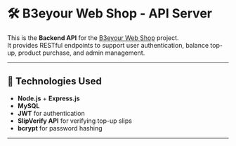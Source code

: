 # 🛠️ B3eyour Web Shop - API Server

This is the **Backend API** for the [B3eyour Web Shop](https://github.com/Snowy1510/b3eyour-web-shop) project.  
It provides RESTful endpoints to support user authentication, balance top-up, product purchase, and admin management.

---

## 🚀 Technologies Used

- **Node.js** + **Express.js**
- **MySQL**
- **JWT** for authentication
- **SlipVerify API** for verifying top-up slips
- **bcrypt** for password hashing

---

